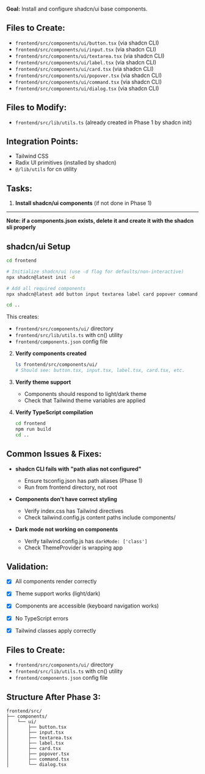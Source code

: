 **Goal:** Install and configure shadcn/ui base components.

## Files to Create:
- `frontend/src/components/ui/button.tsx` (via shadcn CLI)
- `frontend/src/components/ui/input.tsx` (via shadcn CLI)
- `frontend/src/components/ui/textarea.tsx` (via shadcn CLI)
- `frontend/src/components/ui/label.tsx` (via shadcn CLI)
- `frontend/src/components/ui/card.tsx` (via shadcn CLI)
- `frontend/src/components/ui/popover.tsx` (via shadcn CLI)
- `frontend/src/components/ui/command.tsx` (via shadcn CLI)
- `frontend/src/components/ui/dialog.tsx` (via shadcn CLI)

## Files to Modify:
- `frontend/src/lib/utils.ts` (already created in Phase 1 by shadcn init)

## Integration Points:
- Tailwind CSS
- Radix UI primitives (installed by shadcn)
- `@/lib/utils` for cn utility

## Tasks:

1. **Install shadcn/ui components** (if not done in Phase 1)

---

**Note: if a components.json exists, delete it and create it with the shadcn sli properly**

## shadcn/ui Setup

```bash
cd frontend

# Initialize shadcn/ui (use -d flag for defaults/non-interactive)
npx shadcn@latest init -d

# Add all required components
npx shadcn@latest add button input textarea label card popover command dialog

cd ..
```

This creates:
- `frontend/src/components/ui/` directory
- `frontend/src/lib/utils.ts` with cn() utility
- `frontend/components.json` config file


2. **Verify components created**
   ```bash
   ls frontend/src/components/ui/
   # Should see: button.tsx, input.tsx, label.tsx, card.tsx, etc.
   ```

3. **Verify theme support**
   - Components should respond to light/dark theme
   - Check that Tailwind theme variables are applied

4. **Verify TypeScript compilation**
   ```bash
   cd frontend
   npm run build
   cd ..
   ```

## Common Issues & Fixes:

- **shadcn CLI fails with "path alias not configured"**
  - Ensure tsconfig.json has path aliases (Phase 1)
  - Run from frontend directory, not root

- **Components don't have correct styling**
  - Verify index.css has Tailwind directives
  - Check tailwind.config.js content paths include components/

- **Dark mode not working on components**
  - Verify tailwind.config.js has `darkMode: ['class']`
  - Check ThemeProvider is wrapping app

## Validation:

- [x] All components render correctly
- [x] Theme support works (light/dark)
- [x] Components are accessible (keyboard navigation works)
- [x] No TypeScript errors
- [x] Tailwind classes apply correctly


## Files to Create:
- `frontend/src/components/ui/` directory
- `frontend/src/lib/utils.ts` with cn() utility
- `frontend/components.json` config file

## Structure After Phase 3:

```
frontend/src/
├── components/
│   └── ui/
│       ├── button.tsx
│       ├── input.tsx
│       ├── textarea.tsx
│       ├── label.tsx
│       ├── card.tsx
│       ├── popover.tsx
│       ├── command.tsx
│       └── dialog.tsx